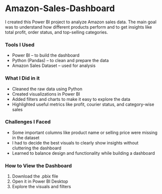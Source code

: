 # Amazon-Sales-Dashboard
I created this Power BI project to analyze Amazon sales data. The main goal was to understand how different products perform and to get insights like total profit, order status, and top-selling categories.
### Tools I Used
* Power BI – to build the dashboard
* Python (Pandas) – to clean and prepare the data
* Amazon Sales Dataset – used for analysis
### What I Did in it
* Cleaned the raw data using Python
* Created visualizations in Power BI
* Added filters and charts to make it easy to explore the data
* Highlighted useful metrics like profit, courier status, and category-wise sales
### Challenges I Faced
* Some important columns like product name or selling price were missing in the dataset
* I had to decide the best visuals to clearly show insights without cluttering the dashboard
* Learned to balance design and functionality while building a dashboard
### How to View the Dashboard
1. Download the .pbix file
2. Open it in Power BI Desktop
3. Explore the visuals and filters

